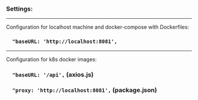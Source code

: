 ### Settings:
___
Configuration for localhost machine and docker-compose with Dockerfiles:
### `  "baseURL: 'http://localhost:8081',`

___

Configuration for k8s docker images:
### `  "baseURL: '/api',` (axios.js)
### `  "proxy: 'http://localhost:8081',` (package.json)
